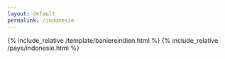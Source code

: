 ```yaml
---
layout: default
permalink: /indonesie
---
```


{% include_relative /template/baniereindien.html %}
{% include_relative /pays/indonesie.html %}
